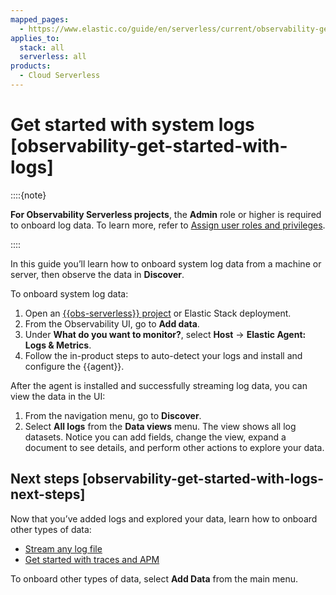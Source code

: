 ```yaml
---
mapped_pages:
  - https://www.elastic.co/guide/en/serverless/current/observability-get-started-with-logs.html
applies_to:
  stack: all
  serverless: all
products:
  - Cloud Serverless
---
```


# Get started with system logs [observability-get-started-with-logs]

::::{note}

**For Observability Serverless projects**, the **Admin** role or higher is required to onboard log data. To learn more, refer to [Assign user roles and privileges](/deploy-manage/users-roles/cloud-organization/manage-users.md#general-assign-user-roles).

::::


In this guide you’ll learn how to onboard system log data from a machine or server, then observe the data in **Discover**.

To onboard system log data:

1. Open an [{{obs-serverless}} project](../get-started/create-an-observability-project.md) or Elastic Stack deployment.
2. From the Observability UI, go to **Add data**.
3. Under **What do you want to monitor?**, select **Host** → **Elastic Agent: Logs & Metrics**.
4. Follow the in-product steps to auto-detect your logs and install and configure the {{agent}}.

After the agent is installed and successfully streaming log data, you can view the data in the UI:

1. From the navigation menu, go to **Discover**.
1. Select **All logs** from the **Data views** menu. The view shows all log datasets. Notice you can add fields, change the view, expand a document to see details, and perform other actions to explore your data.


## Next steps [observability-get-started-with-logs-next-steps]

Now that you’ve added logs and explored your data, learn how to onboard other types of data:

* [Stream any log file](stream-any-log-file.md)
* [Get started with traces and APM](/solutions/observability/apm/get-started.md)

To onboard other types of data, select **Add Data** from the main menu.

